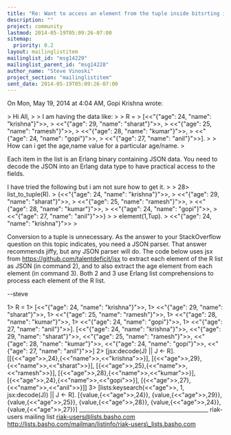 ```yaml
---
title: "Re: Want to access an element from the tuple inside bitsrting inside	list"
description: ""
project: community
lastmod: 2014-05-19T05:09:26-07:00
sitemap:
  priority: 0.2
layout: mailinglistitem
mailinglist_id: "msg14229"
mailinglist_parent_id: "msg14228"
author_name: "Steve Vinoski"
project_section: "mailinglistitem"
sent_date: 2014-05-19T05:09:26-07:00
---
```



On Mon, May 19, 2014 at 4:04 AM, Gopi Krishna  wrote:

&gt; Hi All,
&gt;
&gt; I am having the data like:
&gt;
&gt; R =
&gt; [&lt;&lt;"{\"age\": 24, \"name\": \"krishna\"}"&gt;&gt;,
&gt; &lt;&lt;"{\"age\": 29, \"name\": \"sharat\"}"&gt;&gt;,
&gt; &lt;&lt;"{\"age\": 25, \"name\": \"ramesh\"}"&gt;&gt;,
&gt; &lt;&lt;"{\"age\": 28, \"name\": \"kumar\"}"&gt;&gt;,
&gt; &lt;&lt;"{\"age\": 24, \"name\": \"gopi\"}"&gt;&gt;,
&gt; &lt;&lt;"{\"age\": 27, \"name\": \"anil\"}"&gt;&gt;].
&gt;
&gt; How can i get the age,name value for a particular age/name.
&gt;

Each item in the list is an Erlang binary containing JSON data. You need to
decode the JSON into an Erlang data type to have practical access to the
fields.

I have tried the following but i am not sure how to get it.
&gt;
&gt; 28&gt; list\_to\_tuple(R).
&gt; {&lt;&lt;"{\"age\": 24, \"name\": \"krishna\"}"&gt;&gt;,
&gt; &lt;&lt;"{\"age\": 29, \"name\": \"sharat\"}"&gt;&gt;,
&gt; &lt;&lt;"{\"age\": 25, \"name\": \"ramesh\"}"&gt;&gt;,
&gt; &lt;&lt;"{\"age\": 28, \"name\": \"kumar\"}"&gt;&gt;,
&gt; &lt;&lt;"{\"age\": 24, \"name\": \"gopi\"}"&gt;&gt;,
&gt; &lt;&lt;"{\"age\": 27, \"name\": \"anil\"}"&gt;&gt;}
&gt;
&gt; element(1,Tup).
&gt; &lt;&lt;"{\"age\": 24, \"name\": \"krishna\"}"&gt;&gt;
&gt;

Conversion to a tuple is unnecessary. As the answer to your StackOverflow
question on this topic indicates, you need a JSON parser. That answer
recommends jiffy, but any JSON parser will do. The code below uses jsx from
https://github.com/talentdeficit/jsx to extract each element of the R list
as JSON (in command 2), and to also extract the age element from each
element (in command 3). Both 2 and 3 use Erlang list comprehensions to
process each element of the R list.

--steve

1&gt; R =
1&gt; [&lt;&lt;"{\"age\": 24, \"name\": \"krishna\"}"&gt;&gt;,
1&gt; &lt;&lt;"{\"age\": 29, \"name\": \"sharat\"}"&gt;&gt;,
1&gt; &lt;&lt;"{\"age\": 25, \"name\": \"ramesh\"}"&gt;&gt;,
1&gt; &lt;&lt;"{\"age\": 28, \"name\": \"kumar\"}"&gt;&gt;,
1&gt; &lt;&lt;"{\"age\": 24, \"name\": \"gopi\"}"&gt;&gt;,
1&gt; &lt;&lt;"{\"age\": 27, \"name\": \"anil\"}"&gt;&gt;].
[&lt;&lt;"{\"age\": 24, \"name\": \"krishna\"}"&gt;&gt;,
 &lt;&lt;"{\"age\": 29, \"name\": \"sharat\"}"&gt;&gt;,
 &lt;&lt;"{\"age\": 25, \"name\": \"ramesh\"}"&gt;&gt;,
 &lt;&lt;"{\"age\": 28, \"name\": \"kumar\"}"&gt;&gt;,
 &lt;&lt;"{\"age\": 24, \"name\": \"gopi\"}"&gt;&gt;,
 &lt;&lt;"{\"age\": 27, \"name\": \"anil\"}"&gt;&gt;]
2&gt; [jsx:decode(J) || J &lt;- R].
[[{&lt;&lt;"age"&gt;&gt;,24},{&lt;&lt;"name"&gt;&gt;,&lt;&lt;"krishna"&gt;&gt;}],
 [{&lt;&lt;"age"&gt;&gt;,29},{&lt;&lt;"name"&gt;&gt;,&lt;&lt;"sharat"&gt;&gt;}],
 [{&lt;&lt;"age"&gt;&gt;,25},{&lt;&lt;"name"&gt;&gt;,&lt;&lt;"ramesh"&gt;&gt;}],
 [{&lt;&lt;"age"&gt;&gt;,28},{&lt;&lt;"name"&gt;&gt;,&lt;&lt;"kumar"&gt;&gt;}],
 [{&lt;&lt;"age"&gt;&gt;,24},{&lt;&lt;"name"&gt;&gt;,&lt;&lt;"gopi"&gt;&gt;}],
 [{&lt;&lt;"age"&gt;&gt;,27},{&lt;&lt;"name"&gt;&gt;,&lt;&lt;"anil"&gt;&gt;}]]
3&gt; [lists:keysearch(&lt;&lt;"age"&gt;&gt;, 1, jsx:decode(J)) || J &lt;- R].
[{value,{&lt;&lt;"age"&gt;&gt;,24}},
 {value,{&lt;&lt;"age"&gt;&gt;,29}},
 {value,{&lt;&lt;"age"&gt;&gt;,25}},
 {value,{&lt;&lt;"age"&gt;&gt;,28}},
 {value,{&lt;&lt;"age"&gt;&gt;,24}},
 {value,{&lt;&lt;"age"&gt;&gt;,27}}]
\_\_\_\_\_\_\_\_\_\_\_\_\_\_\_\_\_\_\_\_\_\_\_\_\_\_\_\_\_\_\_\_\_\_\_\_\_\_\_\_\_\_\_\_\_\_\_
riak-users mailing list
riak-users@lists.basho.com
http://lists.basho.com/mailman/listinfo/riak-users\_lists.basho.com

